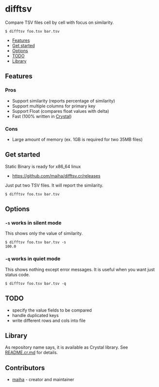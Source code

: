 # difftsv

Compare TSV files cell by cell with focus on similarity.

```console
$ difftsv foo.tsv bar.tsv
```

* [Features](#features)
* [Get started](#get-started)
* [Options](#options)
* [TODO](#todo)
* [Library](#library)

## Features

### Pros
* Support similarity (reports percentage of similarity)
* Support multiple columns for primary key
* Support Float (compares float values with delta)
* Fast (100% written in [Crystal](http://crystal-lang.org/))

### Cons
* Large amount of memory (ex. 1GB is required for two 35MB files)

## Get started

Static Binary is ready for x86_64 linux

- https://github.com/maiha/difftsv.cr/releases

Just put two TSV files. It will report the similarity.

```console
$ difftsv foo.tsv bar.tsv
```

## Options

### `-s` works in silent mode

This shows only the value of similarity.

```console
$ difftsv foo.tsv bar.tsv -s
100.0
```

### `-q` works in quiet mode

This shows nothing except error messages. It is useful when you want just status code.

```console
$ difftsv foo.tsv bar.tsv -q
```

## TODO

- specify the value fields to be compared
- handle duplicated keys
- write different rows and cols into file

## Library

As repository name says, it is available as Crystal library.
See [README.cr.md](./README.cr.md) for details.

## Contributors

- [maiha](https://github.com/maiha) - creator and maintainer
